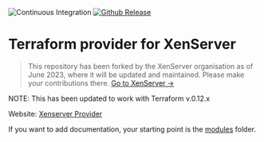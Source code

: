 ![Continuous Integration](https://github.com/terra-farm/terraform-provider-xenserver/workflows/Continuous%20Integration/badge.svg)
[![Github Release](https://img.shields.io/github/release/ringods/terraform-provider-xenserver.svg)](link=https://github.com/terra-farm/terraform-provider-xenserver/releases)


# Terraform provider for XenServer

> This repository has been forked by the XenServer organisation as of June 2023, where it will be updated and maintained. Please make your contributions there. [Go to XenServer →](https://github.com/xenserver/terraform-provider-xenserver)

NOTE: This has been updated to work with Terraform v.0.12.x

Website: [Xenserver Provider](https://terra-farm.github.io/provider-xenserver/)

If you want to add documentation, your starting point is the [modules](modules) folder.
